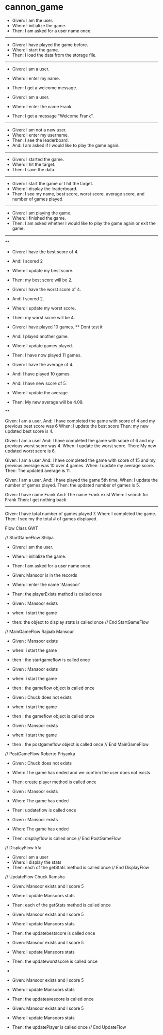 # cannon_game

- Given: I am the user.
- When: I initialize the game.
- Then: I am asked for a user name once.
----

- Given: I have played the game before.
- When: I start the game.
- Then: I load the data from the storage file.

----

- Given: I am a user.
- When: I enter my name.
- Then: I get a welcome message.

- Given: I am a user.
- When: I enter the name Frank.
- Then: I get a message "Welcome Frank".

----

- Given: I am not a new user.
- When: I enter my username.
- Then: I see the leaderboard. 
- And:  I am asked if I would like to play the game again.

----

- Given: I started the game.
- When: I hit the target.
- Then: I save the data.

----

- Given: I start the game or I hit the target.
- When: I display the leaderboard. 
- Then: I see my name, best score, worst score, average score, and number of games played. 

----

- Given: I am playing the game.
- When: I finished the game.
- Then: I am asked whether I would like to play the game again or exit the game.

----
**

- Given: I have the best score of 4. 
- And: I scored 2
- When: I update my best score.
- Then: my best score will be 2. 


- Given: I have the worst score of 4.
- And: I scored 2. 
- When: I update my worst score. 
- Then: my worst score will be 4. 


- Given: I have played 10 games. ** Dont test it
- And: I played another game.
- When: I update games played.
- Then: I have now played 11 games. 


- Given: I have the average of 4.
- And: I have played 10 games.
- And: I have new score of 5.
- When: I update the average.
- Then: My new average will be 4.09.

**

Given: I am a user. 
And: I have completed the game with score of 4 and my previous best score was 6
When: I update the best score
Then: my new updated best score is 4. 


Given: I am a user
And: I have completed the game with score of 6 and my previous worst score was 4. 
When: I update the worst score.
Then: My new updated worst score is 6.


Given: I am a user
And: I have completed the game with score of 15 and my previous average was 10 over 4 games.
When: I update my average score. 
Then: The updated average is 11.


Given: I am a user.
And: I have played the game 5th time.
When: I update the number of games played.
Then: the updated number of games is 5. 


Given: I have name Frank 
And: The name Frank exist
When: I search for Frank 
Then: I get nothing back


----

Given: I have total number of games played 7.
When: I completed the game.
Then: I see my the total # of games displayed.


Flow Class GWT

// StartGameFlow Shilpa
- Given: I am the user.
- When: I initialize the game.
- Then: I am asked for a user name once.

- Given: Mansoor is in the records
- When: I enter the name 'Mansoor'
- Then: the playerExists method is called once

- Given : Mansoor exists
- when: i start the game
- then: the object to display stats is called once
// End StartGameFlow

// MainGameFlow Rajaab Mansour
- Given : Mansoor exists
- when: i start the game
- then : the startgameflow is called once

- Given : Mansoor exists
- when: i start the game
- then : the gameflow object is called once

- Given : Chuck does not exists
- when: i start the game
- then : the gameflow object is called once 

- Given : Mansoor exists
- when: i start the game
- then : the postgameflow object is called once
// End MainGameFlow


// PostGameFlow Roberto Priyanka
- Given : Chuck does not exists
- When: The game has ended and we confirm the user does not exists
- Then: create player method is called once

- Given : Mansoor exists
- When: The game has ended
- Then: updateflow is called once

- Given : Mansoor exists
- When: The game has ended
- Then: displayflow is called once
// End PostGameFlow

// DisplayFlow Irfa 
- Given: I am a user
- When: I display the stats
- Then: each of the getStats method is called once
// End DisplayFlow

// UpdateFlow Chuck Ramsha
- Given: Mansoor exists and I score 5
- When: I update Mansoors stats
- Then: each of the getStats method is called once

- Given: Mansoor exists and I score 5
- When: I update Mansoors stats
- Then: the updatebestscore is called once

- Given: Mansoor exists and I score 5
- When: I update Mansoors stats
- Then: the updateworstscore is called once
- 
- Given: Mansoor exists and I score 5
- When: I update Mansoors stats
- Then: the updateavescore is called once

- Given: Mansoor exists and I score 5
- When: I update Mansoors stats
- Then: the updatePlayer is called once
// End UpdateFlow
















